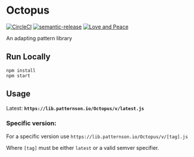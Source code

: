 # Octopus

[![CircleCI](https://circleci.com/gh/patternsonio/Octopus/tree/master.svg?style=shield)](https://circleci.com/gh/patternsonio/Octopus/tree/master)
[![semantic-release](https://img.shields.io/badge/%20%20%F0%9F%93%A6%F0%9F%9A%80-semantic--release-e10079.svg)](https://github.com/semantic-release/semantic-release)
[![Love and Peace](http://love-and-peace.github.io/love-and-peace/badges/base/v1.0-small.svg)](https://github.com/love-and-peace/love-and-peace/blob/master/versions/base/v1.0/en.md)

An adapting pattern library

## Run Locally

```
npm install
npm start
```

## Usage

Latest: **`https://lib.patternson.io/Octopus/v/latest.js`**

### Specific version:

For a specific version use `https://lib.patternson.io/Octopus/v/[tag].js`

Where `[tag]` must be either `latest` or a valid semver specifier.
